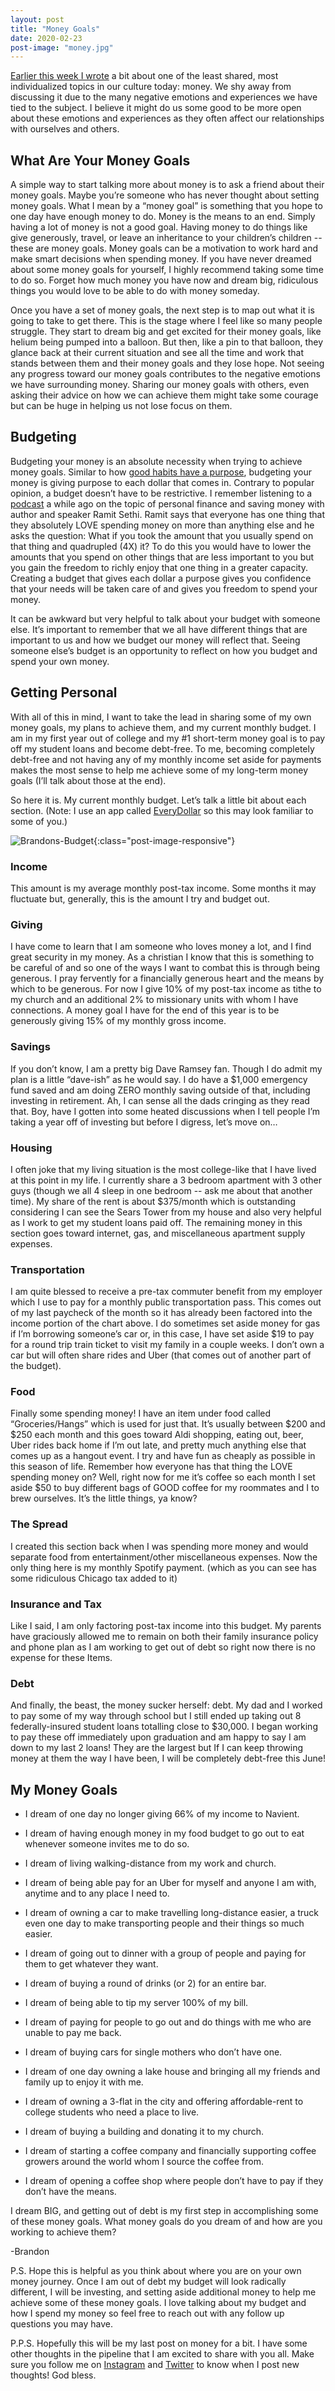 ```yaml
---
layout: post
title: "Money Goals"
date: 2020-02-23
post-image: "money.jpg"
---
```


[Earlier this week I wrote](http://brandonhaak.com/thoughts/2020/02/16/start-talking-about-money) a bit about one of the least shared, most individualized topics in our culture today: money. We shy away from discussing it due to the many negative emotions and experiences we have tied to the subject. I believe it might do us some good to be more open about these emotions and experiences as they often affect our relationships with ourselves and others. 

## What Are Your Money Goals

A simple way to start talking more about money is to ask a friend about their money goals. Maybe you’re someone who has never thought about setting money goals. What I mean by a “money goal” is something that you hope to one day have enough money to do. Money is the means to an end. Simply having a lot of money is not a good goal. Having money to do things like give generously, travel, or leave an inheritance to your children’s children -- these are money goals. Money goals can be a motivation to work hard and make smart decisions when spending money. If you have never dreamed about some money goals for yourself, I highly recommend taking some time to do so. Forget how much money you have now and dream big, ridiculous things you would love to be able to do with money someday.

Once you have a set of money goals, the next step is to map out what it is going to take to get there. This is the stage where I feel like so many people struggle. They start to dream big and get excited for their money goals, like helium being pumped into a balloon. But then, like a pin to that balloon, they glance back at their current situation and see all the time and work that stands between them and their money goals and they lose hope. Not seeing any progress toward our money goals contributes to the negative emotions we have surrounding money. Sharing our money goals with others, even asking their advice on how we can achieve them might take some courage but can be huge in helping us not lose focus on them.

## Budgeting

Budgeting your money is an absolute necessity when trying to achieve money goals. Similar to how [good habits have a purpose](http://brandonhaak.com/thoughts/2020/01/24/creatures-of-habit), budgeting your money is giving purpose to each dollar that comes in. Contrary to popular opinion, a budget doesn’t have to be restrictive. I remember listening to a [podcast](https://www.artofmanliness.com/articles/ramit-sethi-interview-rich-life/) a while ago on the topic of personal finance and saving money with author and speaker Ramit Sethi. Ramit says that everyone has one thing that they absolutely LOVE spending money on more than anything else and he asks the question: What if you took the amount that you usually spend on that thing and quadrupled (4X) it? To do this you would have to lower the amounts that you spend on other things that are less important to you but you gain the freedom to richly enjoy that one thing in a greater capacity. Creating a budget that gives each dollar a purpose gives you confidence that your needs will be taken care of and gives you freedom to spend your money.

It can be awkward but very helpful to talk about your budget with someone else. It’s important to remember that we all have different things that are important to us and how we budget our money will reflect that. Seeing someone else’s budget is an opportunity to reflect on how you budget and spend your own money.

## Getting Personal

With all of this in mind, I want to take the lead in sharing some of my own money goals, my plans to achieve them, and my current monthly budget. I am in my first year out of college and my #1 short-term money goal is to pay off my student loans and become debt-free. To me, becoming completely debt-free and not having any of my monthly income set aside for payments makes the most sense to help me achieve some of my long-term money goals (I’ll talk about those at the end).

So here it is. My current monthly budget. Let’s talk a little bit about each section. (Note: I use an app called [EveryDollar](https://www.everydollar.com/) so this may look familiar to some of you.)

![Brandons-Budget](/backgrounds/budget.png){:class="post-image-responsive"}

### Income
This amount is my average monthly post-tax income. Some months it may fluctuate but, generally, this is the amount I try and budget out. 

### Giving
I have come to learn that I am someone who loves money a lot, and I find great security in my money. As a christian I know that this is something to be careful of and so one of the ways I want to combat this is through being generous. I pray fervently for a financially generous heart and the means by which to be generous. For now I give 10% of my post-tax income as tithe to my church and an additional 2% to missionary units with whom I have connections. A money goal I have for the end of this year is to be generously giving 15% of my monthly gross income.

### Savings
If you don’t know, I am a pretty big Dave Ramsey fan. Though I do admit my plan is a little “dave-ish” as he would say. I do have a $1,000 emergency fund saved and am doing ZERO monthly saving outside of that, including investing in retirement. Ah, I can sense all the dads cringing as they read that. Boy, have I gotten into some heated discussions when I tell people I’m taking a year off of investing but before I digress, let’s move on…

### Housing
I often joke that my living situation is the most college-like that I have lived at this point in my life. I currently share a 3 bedroom apartment with 3 other guys (though we all 4 sleep in one bedroom -- ask me about that another time). My share of the rent is about $375/month which is outstanding considering I can see the Sears Tower from my house and also very helpful as I work to get my student loans paid off. The remaining money in this section goes toward internet, gas, and miscellaneous apartment supply expenses.

### Transportation
I am quite blessed to receive a pre-tax commuter benefit from my employer which I use to pay for a monthly public transportation pass. This comes out of my last paycheck of the month so it has already been factored into the income portion of the chart above. I do sometimes set aside money for gas if I’m borrowing someone’s car or, in this case, I have set aside $19 to pay for a round trip train ticket to visit my family in a couple weeks. I don’t own a car but will often share rides and Uber (that comes out of another part of the budget).

### Food
Finally some spending money! I have an item under food called “Groceries/Hangs” which is used for just that. It’s usually between $200 and $250 each month and this goes toward Aldi shopping, eating out, beer, Uber rides back home if I’m out late, and pretty much anything else that comes up as a hangout event. I try and have fun as cheaply as possible in this season of life. Remember how everyone has that thing the LOVE spending money on? Well, right now for me it’s coffee so each month I set aside $50 to buy different bags of GOOD coffee for my roommates and I to brew ourselves. It’s the little things, ya know?

### The Spread
I created this section back when I was spending more money and would separate food from entertainment/other miscellaneous expenses. Now the only thing here is my monthly Spotify payment. (which as you can see has some ridiculous Chicago tax added to it)

### Insurance and Tax
Like I said, I am only factoring post-tax income into this budget. My parents have graciously allowed me to remain on both their family insurance policy and phone plan as I am working to get out of debt so right now there is no expense for these Items. 

### Debt
And finally, the beast, the money sucker herself: debt. My dad and I worked to pay some of my way through school but I still ended up taking out 8 federally-insured student loans totalling close to $30,000. I began working to pay these off immediately upon graduation and am happy to say I am down to my last 2 loans! They are the largest but If I can keep throwing money at them the way I have been, I will be completely debt-free this June!

## My Money Goals

* I dream of one day no longer giving 66% of my income to Navient. 

* I dream of having enough money in my food budget to go out to eat whenever someone invites me to do so. 

* I dream of living walking-distance from my work and church. 

* I dream of being able pay for an Uber for myself and anyone I am with, anytime and to any place I need to. 

* I dream of owning a car to make travelling long-distance easier, a truck even one day to make transporting people and their things so much easier. 

* I dream of going out to dinner with a group of people and paying for them to get whatever they want. 

* I dream of buying a round of drinks (or 2) for an entire bar. 

* I dream of being able to tip my server 100% of my bill.

* I dream of paying for people to go out and do things with me who are unable to pay me back. 

* I dream of buying cars for single mothers who don’t have one. 

* I dream of one day owning a lake house and bringing all my friends and family up to enjoy it with me. 

* I dream of owning a 3-flat in the city and offering affordable-rent to college students who need a place to live. 

* I dream of buying a building and donating it to my church. 

* I dream of starting a coffee company and financially supporting coffee growers around the world whom I source the coffee from.

* I dream of opening a coffee shop where people don’t have to pay if they don’t have the means.

I dream BIG, and getting out of debt is my first step in accomplishing some of these money goals. What money goals do you dream of and how are you working to achieve them?

-Brandon 

P.S. Hope this is helpful as you think about where you are on your own money journey. Once I am out of debt my budget will look radically different, I will be investing, and setting aside additional money to help me achieve some of these money goals.  I love talking about my budget and how I spend my money so feel free to reach out with any follow up questions you may have.

P.P.S. Hopefully this will be my last post on money for a bit. I have some other thoughts in the pipeline that I am excited to share with you all. Make sure you follow me on [Instagram](https://www.instagram.com/haakeye12/) and [Twitter](https://twitter.com/thebhaak6) to know when I post new thoughts! God bless.
